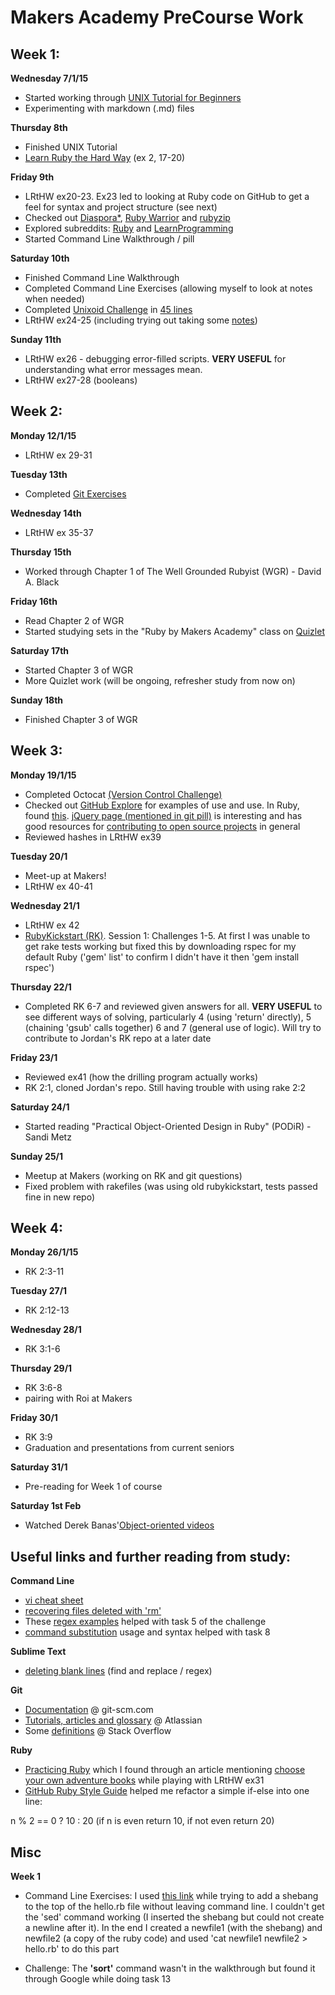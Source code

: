 # Makers Academy PreCourse Work

## Week 1:

**Wednesday 7/1/15**
- Started working through [UNIX Tutorial for Beginners](http://www.ee.surrey.ac.uk/Teaching/Unix/)
- Experimenting with markdown (.md) files

**Thursday 8th**
- Finished UNIX Tutorial
- [Learn Ruby the Hard Way](http://learnrubythehardway.org/book/index.html) (ex 2, 17-20)

**Friday 9th**
- LRtHW ex20-23. Ex23 led to looking at Ruby code on GitHub to get a feel for syntax and project structure (see next)
- Checked out [Diaspora*](https://github.com/diaspora/diaspora), [Ruby Warrior](https://github.com/ryanb/ruby-warrior) and [rubyzip](https://github.com/rubyzip/rubyzip)
- Explored subreddits: [Ruby](http://www.reddit.com/r/LearnProgramming) and [LearnProgramming](http://www.reddit.com/r/LearnProgramming)
- Started Command Line Walkthrough / pill

**Saturday 10th**
- Finished Command Line Walkthrough
- Completed Command Line Exercises (allowing myself to look at notes when needed)
- Completed [Unixoid Challenge](https://github.com/makersacademy/unixoid-challenge) in [45 lines](https://github.com/GabeMaker/makers-precourse/blob/master/history_unixoid_challenge.txt)
- LRtHW ex24-25 (including trying out taking some [notes](https://github.com/GabeMaker/learn-ruby-the-hard-way/blob/master/ex20-29/notes.md))

**Sunday 11th**
- LRtHW ex26 - debugging error-filled scripts. **VERY USEFUL** for understanding what error messages mean.
- LRtHW ex27-28 (booleans)


## Week 2:
**Monday 12/1/15**
- LRtHW ex 29-31

**Tuesday 13th**
- Completed [Git Exercises](https://github.com/GabeMaker/command-line-git-exercises)

**Wednesday 14th**
- LRtHW ex 35-37

**Thursday 15th**
- Worked through Chapter 1 of The Well Grounded Rubyist (WGR) - David A. Black

**Friday 16th**
- Read Chapter 2 of WGR
- Started studying sets in the "Ruby by Makers Academy" class on [Quizlet](http://quizlet.com/join/VctmNbYus)

**Saturday 17th**
- Started Chapter 3 of WGR
- More Quizlet work (will be ongoing, refresher study from now on)

**Sunday 18th**
- Finished Chapter 3 of WGR


## Week 3:
**Monday 19/1/15**
- Completed Octocat [(Version Control Challenge)](https://github.com/makersacademy/octocat_challenge)
- Checked out [GitHub Explore](https://github.com/explore) for examples of use and use. In Ruby, found [this](https://github.com/huffpostdata/ap-election-loader). [jQuery page (mentioned in git pill)](https://github.com/jquery/jquery) is interesting and has good resources for [contributing to open source projects](http://contribute.jquery.org/open-source/) in general
- Reviewed hashes in LRtHW ex39

**Tuesday 20/1**
- Meet-up at Makers!
- LRtHW ex 40-41

**Wednesday 21/1**
- LRtHW ex 42
- [RubyKickstart (RK)](https://github.com/JoshCheek/ruby-kickstart). Session 1: Challenges 1-5. At first I was unable to get rake tests working but fixed this by downloading rspec for my default Ruby ('gem' list' to confirm I didn't have it then 'gem install rspec')

**Thursday 22/1**
- Completed RK 6-7 and reviewed given answers for all. **VERY USEFUL** to see different ways of solving, particularly 4 (using 'return' directly), 5 (chaining 'gsub' calls together) 6 and 7 (general use of logic). Will try to contribute to Jordan's RK repo at a later date

**Friday 23/1**
- Reviewed ex41 (how the drilling program actually works)
- RK 2:1, cloned Jordan's repo. Still having trouble with using rake 2:2

**Saturday 24/1**
- Started reading "Practical Object-Oriented Design in Ruby" (PODiR) - Sandi Metz

**Sunday 25/1**
- Meetup at Makers (working on RK and git questions)
- Fixed problem with rakefiles (was using old rubykickstart, tests passed fine in new repo)


## Week 4:
**Monday 26/1/15**
- RK 2:3-11

**Tuesday 27/1**
- RK 2:12-13

**Wednesday 28/1**
- RK 3:1-6

**Thursday 29/1**
- RK 3:6-8
- pairing with Roi at Makers

**Friday 30/1**
- RK 3:9
- Graduation and presentations from current seniors

**Saturday 31/1**
- Pre-reading for Week 1 of course

**Saturday 1st Feb**
- Watched Derek Banas'[Object-oriented videos](https://www.youtube.com/playlist?list=PLU52_V9_KkXsbtCqprntRU1_73DEWsXrc)

## Useful links and further reading from study:

**Command Line**
- [vi cheat sheet](http://www.lagmonster.org/docs/vi.html)
- [recovering files deleted with 'rm'](http://superuser.com/questions/751756/is-rm-reversible)
- These [regex examples](http://www.thegeekstuff.com/2011/01/regular-expressions-in-grep-command/) helped with task 5 of the challenge
- [command substitution](https://www.gnu.org/software/bash/manual/html_node/Command-Substitution.html) usage and syntax helped with task 8

**Sublime Text**
- [deleting blank lines](http://stackoverflow.com/questions/12008986/sublime-text-2-how-to-delete-blank-empty-lines) (find and replace / regex)

**Git**
- [Documentation](http://git-scm.com/doc) @ git-scm.com
- [Tutorials, articles and glossary](https://www.atlassian.com/git/) @ Atlassian
- Some [definitions](http://stackoverflow.com/questions/3329943/git-branch-fork-fetch-merge-rebase-and-clone-what-are-the-differences) @ Stack Overflow 

**Ruby**
- [Practicing Ruby](https://practicingruby.com) which I found through an article mentioning [choose your own adventure books](https://practicingruby.com/articles/confident-ruby) while playing with LRtHW ex31
- [GitHub Ruby Style Guide](https://github.com/styleguide/ruby) helped me refactor a simple if-else into one line:

n % 2 == 0 ? 10 : 20 (if n is even return 10, if not even return 20)


## Misc

**Week 1**

- Command Line Exercises: I used [this link](http://askubuntu.com/questions/151674/how-do-i-insert-a-line-at-the-top-of-a-text-file-using-the-command-line) while trying to add a shebang to the top of the hello.rb file without leaving command line. I couldn't get the 'sed' command working (I inserted the shebang but could not create a newline after it). In the end I created a newfile1 (with the shebang) and newfile2 (a copy of the ruby code) and used 'cat newfile1 newfile2 > hello.rb' to do this part

- Challenge: The **'sort'** command wasn't in the walkthrough but found it through Google while doing task 13

